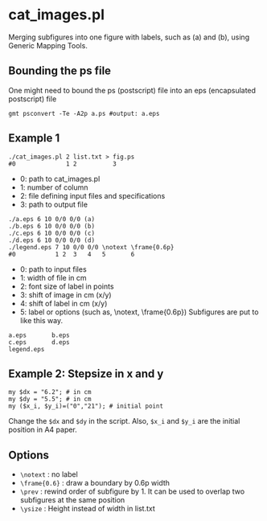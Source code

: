 # cat_images.pl
Merging subfigures into one figure with labels, such as (a) and (b), using Generic Mapping Tools.

## Bounding the ps file
One might need to bound the ps (postscript) file into an eps (encapsulated postscript) file
```
gmt psconvert -Te -A2p a.ps #output: a.eps
```

## Example 1
```
./cat_images.pl 2 list.txt > fig.ps
#0              1 2          3
```
* 0: path to cat_images.pl
* 1: number of column
* 2: file defining input files and specifications
* 3: path to output file
```
./a.eps 6 10 0/0 0/0 (a)
./b.eps 6 10 0/0 0/0 (b)
./c.eps 6 10 0/0 0/0 (c)
./d.eps 6 10 0/0 0/0 (d)
./legend.eps 7 10 0/0 0/0 \notext \frame{0.6p}
#0           1 2  3   4   5       6
```
* 0: path to input files
* 1: width of file in cm
* 2: font size of label in points
* 3: shift of image in cm (x/y)
* 4: shift of label in cm (x/y)
* 5: label or options (such as, \notext, \frame{0.6p})
Subfigures are put to like this way.
```
a.eps       b.eps
c.eps       d.eps
legend.eps
```

## Example 2: Stepsize in x and y
```
my $dx = "6.2"; # in cm 
my $dy = "5.5"; # in cm
my ($x_i, $y_i)=("0","21"); # initial point
```
Change the `$dx` and `$dy` in the script. Also, `$x_i` and `$y_i` are the initial position in A4 paper.

## Options
* `\notext` : no label
* `\frame{0.6}` : draw a boundary by 0.6p width
* `\prev` : rewind order of subfigure by 1. It can be used to overlap two subfigures at the same position
* `\ysize` : Height instead of width in list.txt
